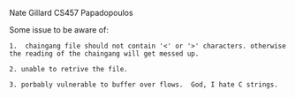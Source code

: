 Nate Gillard
CS457 Papadopoulos

Some issue to be aware of:

	1.  chaingang file should not contain '<' or '>' characters. otherwise the reading of the chaingang will get messed up.

	2. unable to retrive the file.  

	3. porbably vulnerable to buffer over flows.  God, I hate C strings.


